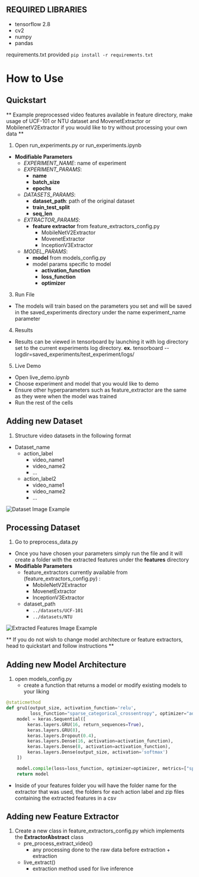 REQUIRED LIBRARIES
---

- tensorflow 2.8
- cv2
- numpy
- pandas

requirements.txt provided
```pip install -r requirements.txt```

# How to Use
## Quickstart
** Example preprocessed video features available in feature directory, make usage of UCF-101 or NTU dataset and MovenetExtractor or 
MobilenetV2Extractor if you would like to try without processing your own data ** 
1. Open run_experiments.py or run_experiments.ipynb
- **Modifiable Parameters**
  - _EXPERIMENT_NAME_: name of experiment
  - _EXPERIMENT_PARAMS_:
    - **name**
    - **batch_size**
    - **epochs**
  - _DATASETS_PARAMS_:
    - **dataset_path**: path of the original dataset
    - **train\_test\_split**
    - **seq_len**
  - _EXTRACTOR_PARAMS_:
    - **feature extractor** from feature\_extractors\_config.py
        - MobileNetV2Extractor
        - MovenetExtractor
        - InceptionV3Extractor
  - _MODEL_PARAMS_:
    - **model** from models\_config.py
    - model params specific to model
      - **activation_function** 
      - **loss_function**
      - **optimizer**
3. Run File
- The models will train based on the parameters you set and will be saved in the saved_experiments directory under the name  experiment\_name parameter 
4. Results
- Results can be viewed in tensorboard by launching it with log directory set to the current experiments log directory. **ex.** tensorboard --logdir=saved_experiments/test_experiment/logs/
5. Live Demo
- Open live_demo.ipynb
- Choose experiment and model that you would like to demo
- Ensure other hyperparameters such as feature_extractor are the same as they were when the model was trained
- Run the rest of the cells

## Adding new Dataset
1. Structure video datasets in the following format
- Dataset_name
    - action_label
        - video_name1
        - video_name2
        - ...
    - action_label2
        - video_name1
        - video_name2
        - ...
        
![Dataset Image Example](docs/readme_images/dataset_example.png "Dataset Example" )


## Processing Dataset
1. Go to preprocess_data.py
 - Once you have chosen your parameters simply run the file and it will create a folder with the extracted features 
under the **features** directory
 - **Modifiable Parameters**
    - feature_extractors currently available from (feature_extractors_config.py) :
        - MobileNetV2Extractor
        - MovenetExtractor
        - InceptionV3Extractor
    - dataset_path 
        - `../datasets/UCF-101`
        - `../datasets/NTU`
 
![Extracted Features Image Example](docs/readme_images/features_example.png "Dataset Example" )

** If you do not wish to change model architecture or feature extractors, head to quickstart and follow
instructions ** 

## Adding new Model Architecture
1. open models_config.py
   - create a function that returns a model or modify existing models to your liking

```py
@staticmethod
def gru1(output_size, activation_function='relu',
         loss_function="sparse_categorical_crossentropy", optimizer="adam"):
    model = keras.Sequential([
        keras.layers.GRU(16, return_sequences=True),
        keras.layers.GRU(8),
        keras.layers.Dropout(0.4),
        keras.layers.Dense(16, activation=activation_function),
        keras.layers.Dense(8, activation=activation_function),
        keras.layers.Dense(output_size, activation='softmax')
    ])

    model.compile(loss=loss_function, optimizer=optimizer, metrics=["sparse_categorical_accuracy"])
    return model
```


 - Inside of your features folder you will have the folder name for the extractor that was used, the folders
for each action label and zip files containing the extracted features in a csv

## Adding new Feature Extractor
1. Create a new class in feature\_extractors\_config.py which implements the **ExtractorAbstract** class
   - pre\_process\_extract\_video()
     - any processing done to the raw data before extraction + extraction
   - live\_extract()
     - extraction method used for live inference

